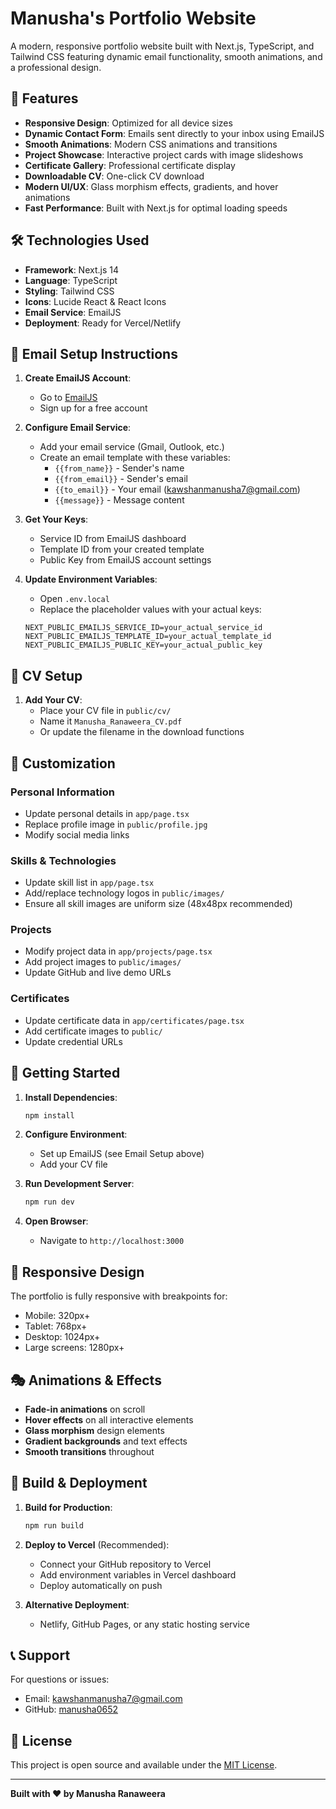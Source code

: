 # Manusha's Portfolio Website

A modern, responsive portfolio website built with Next.js, TypeScript, and Tailwind CSS featuring dynamic email functionality, smooth animations, and a professional design.

## 🚀 Features

- **Responsive Design**: Optimized for all device sizes
- **Dynamic Contact Form**: Emails sent directly to your inbox using EmailJS
- **Smooth Animations**: Modern CSS animations and transitions
- **Project Showcase**: Interactive project cards with image slideshows
- **Certificate Gallery**: Professional certificate display
- **Downloadable CV**: One-click CV download
- **Modern UI/UX**: Glass morphism effects, gradients, and hover animations
- **Fast Performance**: Built with Next.js for optimal loading speeds

## 🛠️ Technologies Used

- **Framework**: Next.js 14
- **Language**: TypeScript
- **Styling**: Tailwind CSS
- **Icons**: Lucide React & React Icons
- **Email Service**: EmailJS
- **Deployment**: Ready for Vercel/Netlify

## 📧 Email Setup Instructions

1. **Create EmailJS Account**:
   - Go to [EmailJS](https://www.emailjs.com/)
   - Sign up for a free account

2. **Configure Email Service**:
   - Add your email service (Gmail, Outlook, etc.)
   - Create an email template with these variables:
     - `{{from_name}}` - Sender's name
     - `{{from_email}}` - Sender's email
     - `{{to_email}}` - Your email (kawshanmanusha7@gmail.com)
     - `{{message}}` - Message content

3. **Get Your Keys**:
   - Service ID from EmailJS dashboard
   - Template ID from your created template
   - Public Key from EmailJS account settings

4. **Update Environment Variables**:
   - Open `.env.local`
   - Replace the placeholder values with your actual keys:
   ```env
   NEXT_PUBLIC_EMAILJS_SERVICE_ID=your_actual_service_id
   NEXT_PUBLIC_EMAILJS_TEMPLATE_ID=your_actual_template_id
   NEXT_PUBLIC_EMAILJS_PUBLIC_KEY=your_actual_public_key
   ```

## 📄 CV Setup

1. **Add Your CV**:
   - Place your CV file in `public/cv/`
   - Name it `Manusha_Ranaweera_CV.pdf`
   - Or update the filename in the download functions

## 🎨 Customization

### Personal Information
- Update personal details in `app/page.tsx`
- Replace profile image in `public/profile.jpg`
- Modify social media links

### Skills & Technologies
- Update skill list in `app/page.tsx`
- Add/replace technology logos in `public/images/`
- Ensure all skill images are uniform size (48x48px recommended)

### Projects
- Modify project data in `app/projects/page.tsx`
- Add project images to `public/images/`
- Update GitHub and live demo URLs

### Certificates
- Update certificate data in `app/certificates/page.tsx`
- Add certificate images to `public/`
- Update credential URLs

## 🚀 Getting Started

1. **Install Dependencies**:
   ```bash
   npm install
   ```

2. **Configure Environment**:
   - Set up EmailJS (see Email Setup above)
   - Add your CV file

3. **Run Development Server**:
   ```bash
   npm run dev
   ```

4. **Open Browser**:
   - Navigate to `http://localhost:3000`

## 📱 Responsive Design

The portfolio is fully responsive with breakpoints for:
- Mobile: 320px+
- Tablet: 768px+
- Desktop: 1024px+
- Large screens: 1280px+

## 🎭 Animations & Effects

- **Fade-in animations** on scroll
- **Hover effects** on all interactive elements
- **Glass morphism** design elements
- **Gradient backgrounds** and text effects
- **Smooth transitions** throughout

## 🔧 Build & Deployment

1. **Build for Production**:
   ```bash
   npm run build
   ```

2. **Deploy to Vercel** (Recommended):
   - Connect your GitHub repository to Vercel
   - Add environment variables in Vercel dashboard
   - Deploy automatically on push

3. **Alternative Deployment**:
   - Netlify, GitHub Pages, or any static hosting service

## 📞 Support

For questions or issues:
- Email: kawshanmanusha7@gmail.com
- GitHub: [manusha0652](https://github.com/manusha0652)

## 📝 License

This project is open source and available under the [MIT License](LICENSE).

---

**Built with ❤️ by Manusha Ranaweera**
